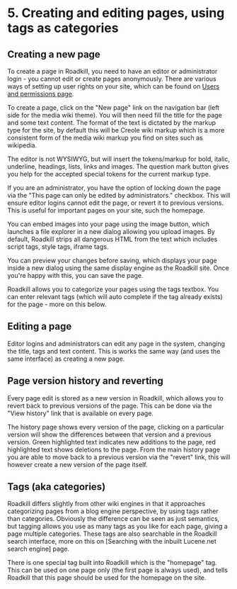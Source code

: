 # 5. Creating and editing pages, using tags as categories

## Creating a new page

To create a page in Roadkill, you need to have an editor or administrator login - you cannot edit or create pages anonymously. There are various ways of setting up user rights on your site, which can be found on [Users and permissions page]().

To create a page, click on the "New page" link on the navigation bar (left side for the media wiki theme). You will then need fill the title for the page and some text content. The format of the text is dictated by the markup type for the site, by default this will be Creole wiki markup which is a more consistent form of the media wiki markup you find on sites such as wikipedia.

The editor is not WYSIWYG, but will insert the tokens/markup for bold, italic, underline, headings, lists, links and images. The question mark button gives you help for the accepted special tokens for the current markup type.

If you are an administrator, you have the option of locking down the page via the "This page can only be edited by administrators." checkbox. This will ensure editor logins cannot edit the page, or revert it to previous versions. This is useful for important pages on your site, such the homepage.

You can embed images into your page using the image button, which launches a file explorer in a new dialog allowing you upload images. By default, Roadkill strips all dangerous HTML from the text which includes script tags, style tags, iframe tags.

You can preview your changes before saving, which displays your page inside a new dialog using the same display engine as the Roadkill site. Once you're happy with this, you can save the page.

Roadkill allows you to categorize your pages using the tags textbox. You can enter relevant tags (which will auto complete if the tag already exists) for the page - more on this below.

## Editing a page

Editor logins and administrators can edit any page in the system, changing the title, tags and text content. This is works the same way (and uses the same interface) as creating a new page.

## Page version history and reverting

Every page edit is stored as a new version in Roadkill, which allows you to revert back to previous versions of the page. This can be done via the "View history" link that is available on every page.

The history page shows every version of the page, clicking on a particular version will show the differences between that version and a previous version. Green highlighted text indicates new additions to the page, red highlighted text shows deletions to the page. From the main history page you are able to move back to a previous version via the "revert" link, this will however create a new version of the page itself.

## Tags (aka categories)

Roadkill differs slightly from other wiki engines in that it approaches categorizing pages from a blog engine perspective, by using tags rather than categories. Obviously the difference can be seen as just semantics, but tagging allows you use as many tags as you like for each page, giving a page multiple categories. These tags are also searchable in the Roadkill search interface, more on this on [Searching with the inbuilt Lucene.net search engine] page.

There is one special tag built into Roadkill which is the "homepage" tag. This can be used on one page only (the first page is always used), and tells Roadkill that this page should be used for the homepage on the site.